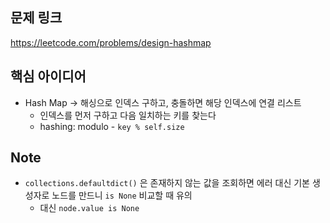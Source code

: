 ## 문제 링크
https://leetcode.com/problems/design-hashmap

## 핵심 아이디어
- Hash Map -> 해싱으로 인덱스 구하고, 충돌하면 해당 인덱스에 연결 리스트
  - 인덱스를 먼저 구하고 다음 일치하는 키를 찾는다
  - hashing: modulo - `key % self.size`

## Note
- `collections.defaultdict()` 은 존재하지 않는 값을 조회하면 에러 대신 기본 생성자로 노드를 만드니 `is None` 비교할 때 유의
  - 대신 `node.value is None`